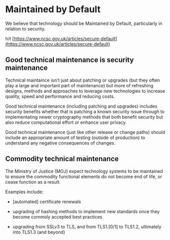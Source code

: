 # Maintained by Default

We believe that technology should be Maintained by Default, particularly in relation to security.

h/t [https://www.ncsc.gov.uk/articles/secure-default](https://www.ncsc.gov.uk/articles/secure-default)

## Good technical maintenance is security maintenance

Technical maintaince isn't just about patching or upgrades \(but they often play a large and important part of maintenance\) but more of refreshing designs, methods and approaches to leverage new technologies to increase quality, speed and performance and reducing costs.

Good technical maintenance \(including patching and upgrades\) includes security benefits whether that is patching a known security issue through to implementating newer cryptography methods that both benefit security but also reduce computational effort or enhance user privacy.

Good technical maintenance \(just like other release or change paths\) should include an appropriate amount of testing \(outside of production\) to understand any negative consequences of changes.

## Commodity technical maintenance

The Ministry of Justice \(MOJ\) expect technology systems to be maintained to ensure the commodity functional elements do not become end of life, or cease function as a result.

Examples include:

-   \[automated\] certificate renewals

-   upgrading of hashing methods to implement new standards once they become commoly accepted best practices

-   upgrading from SSLv3 to TLS, and from TLS1.\[0/1\] to TLS1.2, ultimately into TLS1.3 \(and beyond\)


